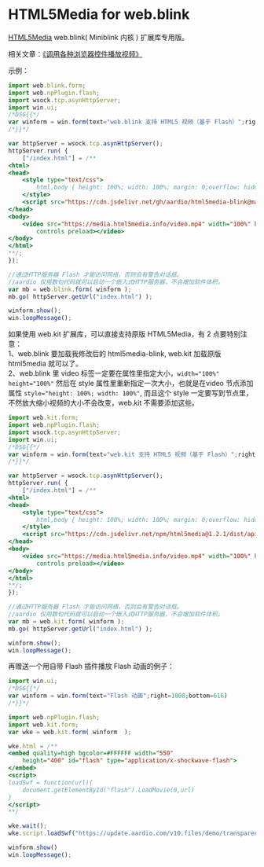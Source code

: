 # HTML5Media for web.blink

[HTML5Media](https://github.com/etianen/html5media) web.blink( Miniblink 内核 ) 扩展库专用版。

相关文章：[《调用各种浏览器控件播放视频》](https://mp.weixin.qq.com/s/p3_Fz25MlHKgdURrHk9FlA)

示例：
```javascript
import web.blink.form;
import web.npPlugin.flash;
import wsock.tcp.asynHttpServer;
import win.ui;
/*DSG{{*/
var winform = win.form(text="web.blink 支持 HTML5 视频（基于 Flash）";right=1008;bottom=616)
/*}}*/

var httpServer = wsock.tcp.asynHttpServer(); 
httpServer.run( {
	["/index.html"] = /**
<html>
<head>
    <style type="text/css">
        html,body { height: 100%; width: 100%; margin: 0;overflow: hidden; }
    </style>
    <script src="https://cdn.jsdelivr.net/gh/aardio/html5media-blink@main/html5media.min.js"></script>
</head>
<body>
    <video src="https://media.html5media.info/video.mp4" width="100%" height="100%" style="height: 100%; width: 100%"
        controls preload></video>
</body>
</html>
**/;
}); 

//通过HTTP服务器 Flash 才能访问网络，否则会有警告对话框。
//aardio 仅用数句代码就可以启动一个嵌入式HTTP服务器，不会增加软件体积。
var mb = web.blink.form( winform );
mb.go( httpServer.getUrl("index.html") );

winform.show(); 
win.loopMessage();
```

如果使用 web.kit 扩展库，可以直接支持原版 HTML5Media，有 2 点要特别注意：  
1、web.blink 要加载我修改后的 html5media-blink, web.kit 加载原版 html5media 就可以了。  
2、web.blink 里 video 标签一定要在属性里指定大小，`width="100%" height="100%"` 然后在 style 属性里重新指定一次大小，也就是在video 节点添加属性 `style="height: 100%; width: 100%"`, 而且这个 style 一定要写到节点里，不然放大缩小视频的大小不会改变，web.kit 不需要添加这些。  

```javascript
import web.kit.form;
import web.npPlugin.flash;
import wsock.tcp.asynHttpServer;
import win.ui;
/*DSG{{*/
var winform = win.form(text="web.kit 支持 HTML5 视频（基于 Flash）";right=1008;bottom=616)
/*}}*/

var httpServer = wsock.tcp.asynHttpServer(); 
httpServer.run( {
	["/index.html"] = /**
<html>
<head>
    <style type="text/css">
        html,body { height: 100%; width: 100%; margin: 0;overflow: hidden; }
    </style>
    <script src="https://cdn.jsdelivr.net/npm/html5media@1.2.1/dist/api/1.2.1/html5media.js"></script>
</head>
<body>
    <video src="https://media.html5media.info/video.mp4" width="100%" height="100%"
        controls preload></video>
</body>
</html>
**/;
}); 

//通过HTTP服务器 Flash 才能访问网络，否则会有警告对话框。
//aardio 仅用数句代码就可以启动一个嵌入式HTTP服务器，不会增加软件体积。
var mb = web.kit.form( winform );
mb.go( httpServer.getUrl("index.html") );

winform.show(); 
win.loopMessage();
```

再赠送一个用自带 Flash 插件播放 Flash 动画的例子：

```javascript
import win.ui;
/*DSG{{*/
var winform = win.form(text="Flash 动画";right=1008;bottom=616)
/*}}*/

import web.npPlugin.flash;
import web.kit.form;
var wke = web.kit.form( winform  );

wke.html = /**
<embed quality=high bgcolor=#FFFFFF width="550"
    height="400" id="flash" type="application/x-shockwave-flash">
</embed>
<script>
loadSwf = function(url){
	document.getElementById("flash").LoadMovie(0,url)
}
</script>
**/

wke.wait();
wke.script.loadSwf("https://update.aardio.com/v10.files/demo/transparent.swf")

winform.show() 
win.loopMessage();
```


